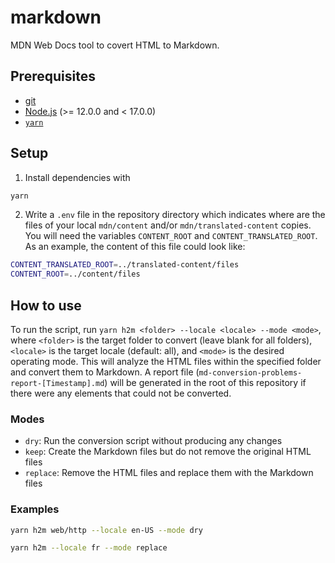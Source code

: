# markdown

MDN Web Docs tool to covert HTML to Markdown.

## Prerequisites

- [git](https://git-scm.com/)
- [Node.js](https://nodejs.org) (>= 12.0.0 and < 17.0.0)
- [`yarn`](https://classic.yarnpkg.com/en/docs/install)

## Setup

1. Install dependencies with

```sh
yarn
```

2. Write a `.env` file in the repository directory which indicates where are the files of your local `mdn/content` and/or `mdn/translated-content` copies. You will need the variables `CONTENT_ROOT` and `CONTENT_TRANSLATED_ROOT`. As an example, the content of this file could look like:

```sh
CONTENT_TRANSLATED_ROOT=../translated-content/files
CONTENT_ROOT=../content/files
```

## How to use

To run the script, run `yarn h2m <folder> --locale <locale> --mode <mode>`, where `<folder>` is the target folder to convert (leave blank for all folders), `<locale>` is the target locale (default: all), and `<mode>` is the desired operating mode. This will analyze the HTML files within the specified folder and convert them to Markdown. A report file (`md-conversion-problems-report-[Timestamp].md`) will be generated in the root of this repository if there were any elements that could not be converted.

### Modes

- `dry`: Run the conversion script without producing any changes
- `keep`: Create the Markdown files but do not remove the original HTML files
- `replace`: Remove the HTML files and replace them with the Markdown files

### Examples

```sh
yarn h2m web/http --locale en-US --mode dry
```

```sh
yarn h2m --locale fr --mode replace
```
